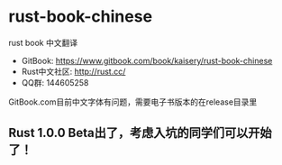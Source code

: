 # rust-book-chinese
rust book 中文翻译

* GitBook: https://www.gitbook.com/book/kaisery/rust-book-chinese
* Rust中文社区: http://rust.cc/
* QQ群: 144605258

GitBook.com目前中文字体有问题，需要电子书版本的在release目录里

## Rust 1.0.0 Beta出了，考虑入坑的同学们可以开始了！
